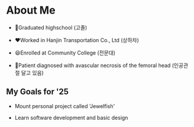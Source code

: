 # About Me

* 🌈Graduated highschool                                          (고졸)

* ❤️Worked in Hanjin Transportation Co., Ltd                      (상하차)

* 😆Enrolled at Community College                                 (전문대)

* 🌟Patient diagnosed with avascular necrosis of the femoral head (인공관절 달고 있음)



## My Goals for '25

* Mount personal project called 'Jewelfish'

* Learn software development and basic design
